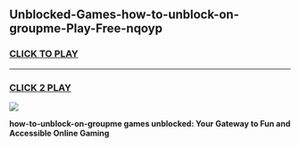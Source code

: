 
## Unblocked-Games-how-to-unblock-on-groupme-Play-Free-nqoyp
<h3>
<a href="https://premium76.site?title=how-to-unblock-on-groupme&ref=10A">CLICK TO PLAY</a></h3>
<hr>

<h3>
<a href="https://premium76.site?title=how-to-unblock-on-groupme&ref=10A">CLICK 2 PLAY</a>
  
</h3>

<a href="https://premium76.site?title=how-to-unblock-on-groupme&ref=10A"><img src="https://clearcache.store/games.png"></a>


**how-to-unblock-on-groupme games unblocked: Your Gateway to Fun and Accessible Online Gaming**

